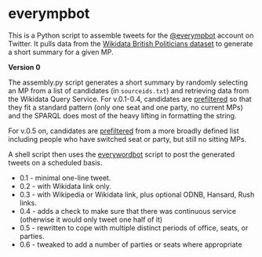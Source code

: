 # everympbot

This is a Python script to assemble tweets for the [@everympbot](https://twitter.com/everympbot) account on Twitter. It pulls data from the [Wikidata British Politicians dataset](https://www.wikidata.org/wiki/Wikidata:WikiProject_British_Politicians) to generate a short summary for a given MP.

**Version 0**

The assembly.py script generates a short summary by randomly selecting an MP from a list of candidates (in `sourceids.txt`) and retrieving data from the Wikidata Query Service. For v.0.1-0.4, candidates are [prefiltered](https://query.wikidata.org/#%23%20query%20to%20find%20ONLY%20simple%20cases%20where%20the%20MP%20did%20not%20change%20seat%20or%20party%3B%20seatLabel%20is%20used%20to%20catch%20renames.%0A%23%20there%20are%20about%203900%20of%20them%20as%20of%2030%2F12%2F20%20after%20sitting%20MPs%20are%20removed%20%284000%20with%20sitting%20MPs%20left%20in%29%0A%0Aselect%20distinct%20%3Fmp%20%3FmpLabel%20%3Fterms%20%3Fterms_with_parties%20%3Fterms_with_seats%20%3Fparties%20%3Fseats%20where%0A%7B%0A%20%20filter%28%3Fterms%20%3D%20%3Fterms_with_parties%29%0A%20%20filter%28%3Fterms%20%3D%20%3Fterms_with_seats%29%0A%20%20filter%28%3Fseats%20%3D%201%29%0A%20%20filter%28%3Fparties%20%3D%201%29%0A%20%20%7B%20select%20distinct%20%3Fmp%20%3FmpLabel%20%3Fterms%20%3Fterms_with_parties%20%3Fterms_with_seats%0A%20%20%20%20%28count%28distinct%20%3Fparty%29%20as%20%3Fparties%29%20%0A%20%20%20%20%28count%28distinct%20%3Fseatname%29%20as%20%3Fseats%29%20%0A%20%20%20%20%20%20WHERE%20%7B%0A%20%20%20%20%20%20%20%20%3Fmp%20wdt%3AP31%20wd%3AQ5%20.%20%3Fmp%20p%3AP39%20%3Fps%20.%20%3Fps%20ps%3AP39%20%3Fposition%20.%20%3Fposition%20wdt%3AP279%20wd%3AQ16707842.%0A%20%20%20%20%20%20%20%20optional%20%7B%20%3Fps%20pq%3AP4100%20%3Fparty%20%7D%20optional%20%7B%20%3Fps%20pq%3AP768%20%3Fseat%20.%20%3Fseat%20rdfs%3Alabel%20%3Fseatname%20.%20filter%28lang%28%3Fseatname%29%20%3D%20%22en%22%29%20%7D%0A%20%20%20%20%20%20%20%20%7B%20select%20%3Fmp%20%28count%28distinct%20%3Fps%29%20as%20%3Fterms%29%20where%0A%20%20%20%20%20%20%20%20%20%20%20%20%20%7B%20%3Fmp%20p%3AP39%20%3Fps%20.%20%3Fps%20ps%3AP39%20%3Fposition%20.%20%3Fposition%20wdt%3AP279%20wd%3AQ16707842.%20%7D%20group%20by%20%3Fmp%20%7D%0A%20%20%20%20%20%20%20%20optional%20%7B%20select%20%3Fmp%20%28count%28distinct%20%3Fps%29%20as%20%3Fterms_with_parties%29%20where%0A%20%20%20%20%20%20%20%20%20%20%20%20%20%7B%20%3Fmp%20p%3AP39%20%3Fps%20.%20%3Fps%20ps%3AP39%20%3Fposition%20.%20%3Fposition%20wdt%3AP279%20wd%3AQ16707842.%20%3Fps%20pq%3AP4100%20%3Fparty%20%7D%20group%20by%20%3Fmp%20%7D%0A%20%20%20%20%20%20%20%20optional%20%7B%20select%20%3Fmp%20%28count%28distinct%20%3Fps%29%20as%20%3Fterms_with_seats%29%20where%0A%20%20%20%20%20%20%20%20%20%20%20%20%20%7B%20%3Fmp%20p%3AP39%20%3Fps%20.%20%3Fps%20ps%3AP39%20%3Fposition%20.%20%3Fposition%20wdt%3AP279%20wd%3AQ16707842.%20%3Fps%20pq%3AP768%20%3Fseat%20%7D%20group%20by%20%3Fmp%20%7D%0A%20%20%20%20%20%20%20%20filter%20not%20exists%20%7B%20%3Fps%20ps%3AP39%20wd%3AQ77685926%20%7D%20%23%20no%20current%20MPs%0A%20%20%20%20SERVICE%20wikibase%3Alabel%20%7B%20bd%3AserviceParam%20wikibase%3Alanguage%20%22%5BAUTO_LANGUAGE%5D%2Cen%22.%20%7D%0A%20%20%7D%20group%20by%20%3Fmp%20%3FmpLabel%20%3Fterms%20%3Fterms_with_parties%20%3Fterms_with_seats%20%7D%0A%7D) so that they fit a standard pattern (only one seat and one party, no current MPs) and the SPARQL does most of the heavy lifting in formatting the string. 

For v.0.5 on, candidates are [prefiltered](https://query.wikidata.org/#SELECT%20distinct%20%3Fmp%20%3FmpLabel%20%3Fparties%20%3Fseats%0A%28sample%28%3Fseatname%29%20as%20%3Fseat%29%20%28sample%28%3Fpartyname%29%20as%20%3Fparty%29%0Awhere%7B%0A%23%20find%20all%20seat-party-start%20pairs%20%20%0A%20%20filter%28%3Fterms%20%3D%20%3Fterms_with_parties%29%0A%20%20filter%28%3Fterms%20%3D%20%3Fterms_with_seats%29%0A%20%20%3Fmp%20wdt%3AP31%20wd%3AQ5%20.%20%3Fmp%20p%3AP39%20%3Fps%20.%20%3Fps%20ps%3AP39%20%3Fposition%20.%20%3Fposition%20wdt%3AP279%20wd%3AQ16707842.%20%0A%20%20%3Fps%20pq%3AP4100%20%3Faffil%20.%20%3Faffil%20rdfs%3Alabel%20%3Fpartyname%20.%20filter%28lang%28%3Fpartyname%29%20%3D%20%22en%22%29%20%0A%20%20%3Fps%20pq%3AP768%20%3Fconst%20.%20%3Fconst%20rdfs%3Alabel%20%3Fseatname%20.%20filter%28lang%28%3Fseatname%29%20%3D%20%22en%22%29%20%0A%20%20filter%20not%20exists%20%7B%20%3Fps%20pq%3AP1534%20wd%3AQ50393121%20%7D%0A%20%20%3Fmp%20wdt%3AP569%20%3Fborn%20.%20%0A%20%20%20%20SERVICE%20wikibase%3Alabel%20%7B%20bd%3AserviceParam%20wikibase%3Alanguage%20%22%5BAUTO_LANGUAGE%5D%2Cen%22.%20%7D%0A%20%20%7B%20select%20distinct%20%3Fmp%20%3FmpLabel%20%3Fterms%20%3Fterms_with_parties%20%3Fterms_with_seats%0A%20%20%20%20%28count%28distinct%20%3Fparty%29%20as%20%3Fparties%29%20%0A%20%20%20%20%28count%28distinct%20%3Fseatname%29%20as%20%3Fseats%29%20%0A%20%20%20%20%20%20WHERE%20%7B%0A%20%20%20%20%20%20%20%20%3Fmp%20wdt%3AP31%20wd%3AQ5%20.%20%3Fmp%20p%3AP39%20%3Fps%20.%20%3Fps%20ps%3AP39%20%3Fposition%20.%20%3Fposition%20wdt%3AP279%20wd%3AQ16707842.%0A%20%20%20%20%20%20%20%20filter%20not%20exists%20%7B%20%3Fps%20ps%3AP39%20wd%3AQ77685926%20%7D%0A%20%20%20%20%20%20%20%20filter%20not%20exists%20%7B%20%3Fps%20pq%3AP1534%20wd%3AQ50393121%20%7D%20%23%20omit%20any%20where%20it%20was%20turned%20down%0A%20%20%20%20%20%20%20%20optional%20%7B%20%3Fps%20pq%3AP4100%20%3Fparty%20%7D%20optional%20%7B%20%3Fps%20pq%3AP768%20%3Fseat%20.%20%3Fseat%20rdfs%3Alabel%20%3Fseatname%20.%20filter%28lang%28%3Fseatname%29%20%3D%20%22en%22%29%20%7D%0A%20%20%20%20%20%20%20%20%7B%20select%20%3Fmp%20%28count%28distinct%20%3Fps%29%20as%20%3Fterms%29%20where%0A%20%20%20%20%20%20%20%20%20%20%20%20%20%7B%20%3Fmp%20p%3AP39%20%3Fps%20.%20%3Fps%20ps%3AP39%20%3Fposition%20.%20%3Fposition%20wdt%3AP279%20wd%3AQ16707842.%20%0A%20%20%20%20%20%20%20%20%20%20%20%20%20%20%20filter%20not%20exists%20%7B%20%3Fps%20pq%3AP1534%20wd%3AQ50393121%20%7D%20%7D%20group%20by%20%3Fmp%20%7D%0A%20%20%20%20%20%20%20%20optional%20%7B%20select%20%3Fmp%20%28count%28distinct%20%3Fps%29%20as%20%3Fterms_with_parties%29%20where%0A%20%20%20%20%20%20%20%20%20%20%20%20%20%7B%20%3Fmp%20p%3AP39%20%3Fps%20.%20%3Fps%20ps%3AP39%20%3Fposition%20.%20%3Fposition%20wdt%3AP279%20wd%3AQ16707842.%20%3Fps%20pq%3AP4100%20%3Fparty%20.%0A%20%20%20%20%20%20%20%20%20%20%20%20%20%20%20filter%20not%20exists%20%7B%20%3Fps%20pq%3AP1534%20wd%3AQ50393121%20%7D%7D%20group%20by%20%3Fmp%20%7D%0A%20%20%20%20%20%20%20%20optional%20%7B%20select%20%3Fmp%20%28count%28distinct%20%3Fps%29%20as%20%3Fterms_with_seats%29%20where%0A%20%20%20%20%20%20%20%20%20%20%20%20%20%7B%20%3Fmp%20p%3AP39%20%3Fps%20.%20%3Fps%20ps%3AP39%20%3Fposition%20.%20%3Fposition%20wdt%3AP279%20wd%3AQ16707842.%20%3Fps%20pq%3AP768%20%3Fseat%20.%0A%20%20%20%20%20%20%20%20%20%20%20%20%20%20%20filter%20not%20exists%20%7B%20%3Fps%20pq%3AP1534%20wd%3AQ50393121%20%7D%7D%20group%20by%20%3Fmp%20%7D%0A%20%20%20%20SERVICE%20wikibase%3Alabel%20%7B%20bd%3AserviceParam%20wikibase%3Alanguage%20%22%5BAUTO_LANGUAGE%5D%2Cen%22.%20%7D%0A%20%20%7D%20group%20by%20%3Fmp%20%3FmpLabel%20%3Fterms%20%3Fterms_with_parties%20%3Fterms_with_seats%20%7D%0A%0A%7D%20group%20by%20%3Fmp%20%3FmpLabel%20%3Fparties%20%3Fseats) from a more broadly defined list including people who have switched seat or party, but still no sitting MPs.

A shell script then uses the [everywordbot](https://github.com/aparrish/everywordbot) script to post the generated tweets on a scheduled basis.

* 0.1 - minimal one-line tweet.
* 0.2 - with Wikidata link only.
* 0.3 - with Wikipedia or Wikidata link, plus optional ODNB, Hansard, Rush links.
* 0.4 - adds a check to make sure that there was continuous service (otherwise it would only tweet one half of it)
* 0.5 - rewritten to cope with multiple distinct periods of office, seats, or parties.
* 0.6 - tweaked to add a number of parties or seats where appropriate
